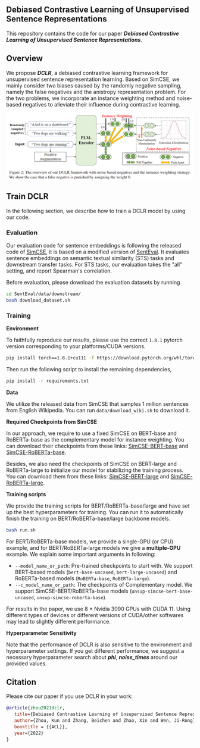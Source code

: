 ## Debiased Contrastive Learning of Unsupervised Sentence Representations

This repository contains the code for our paper ***Debiased Contrastive Learning of Unsupervised Sentence Representations***.

## Overview

We propose ***DCLR***, a debiased contrastive learning framework for unsupervised sentence representation learning. Based on SimCSE, we mainly consider two biases caused by the randomly negative sampling, namely the false negatives and the anistropy representation problem. For the two problems, we incorporate an instance weighting method and noise-based negatives to alleviate their influence during contrastive learning.

![](figure/model.png)

## Train DCLR

In the following section, we describe how to train a DCLR model by using our code.

### Evaluation

Our evaluation code for sentence embeddings is following the released code of [SimCSE](https://github.com/princeton-nlp/SimCSE), it is based on a modified version of [SentEval](https://github.com/facebookresearch/SentEval). It evaluates sentence embeddings on semantic textual similarity (STS) tasks and downstream transfer tasks. For STS tasks, our evaluation takes the "all" setting, and report Spearman's correlation.

Before evaluation, please download the evaluation datasets by running
```bash
cd SentEval/data/downstream/
bash download_dataset.sh
```

### Training

**Environment**

To faithfully reproduce our results, please use the correct `1.8.1` pytorch version corresponding to your platforms/CUDA versions.

```bash
pip install torch==1.8.1+cu111 -f https://download.pytorch.org/whl/torch_stable.html
```


Then run the following script to install the remaining dependencies,

```bash
pip install -r requirements.txt
```

**Data**

We utilize the released data from SimCSE that samples 1 million sentences from English Wikipedia. You can run `data/download_wiki.sh` to download it.

**Required Checkpoints from SimCSE**

In our approach, we require to use a fixed SimCSE on BERT-base and RoBERTa-base as the complementary model for instance weighting. You can download their checkpoints from these links: [SimCSE-BERT-base](https://huggingface.co/princeton-nlp/unsup-simcse-bert-base-uncased) and [SimCSE-RoBERTa-base](https://huggingface.co/princeton-nlp/unsup-simcse-roberta-base).

Besides, we also need the checkpoints of SimCSE on BERT-large and RoBERTa-large to initialize our model for stabilizing the training process. You can download them from these links: [SimCSE-BERT-large](https://huggingface.co/princeton-nlp/unsup-simcse-bert-large-uncased) and [SimCSE-RoBERTa-large](https://huggingface.co/princeton-nlp/unsup-simcse-roberta-large). 

**Training scripts**

We provide the training scripts for BERT/RoBERTa-base/large and have set up the best hyperparameters for training. You can run it to automatically finish the training on BERT/RoBERTa-base/large backbone models.
```bash
bash run.sh
```

For BERT/RoBERTa-base models, we provide a single-GPU (or CPU) example, and for BERT/RoBERTa-large models we give a **multiple-GPU** example. We explain some important arguments in following:
* `--model_name_or_path`: Pre-trained checkpoints to start with. We support BERT-based models (`bert-base-uncased`, `bert-large-uncased`) and RoBERTa-based models (`RoBERTa-base`, `RoBERTa-large`).
* `--c_model_name_or_path`: The checkpoints of Complementary model. We support SimCSE-BERT/RoBERTa-base models (`unsup-simcse-bert-base-uncased`, `unsup-simcse-roberta-base`).

For results in the paper, we use 8 * Nvidia 3090 GPUs with CUDA 11. Using different types of devices or different versions of CUDA/other softwares may lead to slightly different performance.

**Hyperparameter Sensitivity**

Note that the performance of DCLR is also sensitive to the environment and hyperparameter settings. If you get different performance, we suggest a necessary hyperparameter search about ***phi***, ***noise_times*** around our provided values.

## Citation

Please cite our paper if you use DCLR in your work:

```bibtex
@article{zhou2021dclr,
   title={Debiased Contrastive Learning of Unsupervised Sentence Representations},
   author={Zhou, Kun and Zhang, Beichen and Zhao, Xin and Wen, Ji-Rong},
   booktitle = {{ACL}},
   year={2022}
}
```
